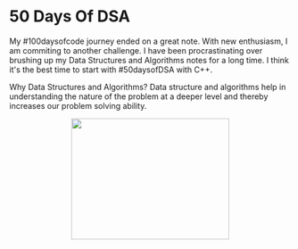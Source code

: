 # 50 Days Of DSA

My #100daysofcode journey ended on a great note. With new enthusiasm, I am commiting to another challenge. I have been procrastinating over brushing up my Data Structures and Algorithms notes for a long time. I think it's the best time to start with #50daysofDSA with C++.

Why Data Structures and Algorithms?
Data structure and algorithms help in understanding the nature of the problem at a deeper level and thereby increases our problem solving ability.

<p align="center"><img src="https://www.cdn.geeksforgeeks.org/wp-content/uploads/Competitive-Programming-1.jpg" width="283" height="216.75">
</p>
